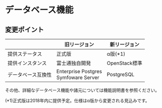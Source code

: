 # データベース機能



## 変更ポイント

|                    | 旧リージョン                                | 新リージョン  |
| ------------------ | ------------------------------------------- | ------------- |
| 提供ステータス     | 正式版                                      | α版(*1)       |
| 提供インスタンス   | 富士通独自開発                              | OpenStack標準 |
| データベース互換性 | Enterprise Postgres  <br />Symfoware Server | PostgreSQL    |

その他、詳細なデータベース機能や諸元については機能説明書を参照ください。

(*1)正式版は2018年内に提供予定。仕様はα版から変更される見込みです。